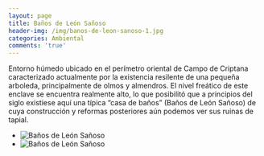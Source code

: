 ```yaml
---
layout: page
title: Baños de León Sañoso
header-img: /img/banos-de-leon-sanoso-1.jpg
categories: Ambiental
comments: 'true'
---
```



Entorno húmedo ubicado en el perímetro oriental de Campo de Criptana caracterizado actualmente por la existencia resilente de una pequeña arboleda, principalmente de olmos y almendros. 
El nivel freático de este enclave se encuentra realmente alto, lo que posibilitó que a principios del siglo existiese aquí una típica “casa de baños”  (Baños de León Sañoso) de cuya construcción y reformas posteriores aún podemos ver sus ruinas de tapial.

<div class="photo-gallery">
<ul>
<li><img src="{{ site.github.url }}/img/banos-de-leon-sanoso-1.jpg" alt="Baños de León Sañoso"></li>
<li><img src="{{ site.github.url }}/img/banos-de-leon-sanoso-2.jpg" alt="Baños de León Sañoso"></li>
</ul>
</div>
